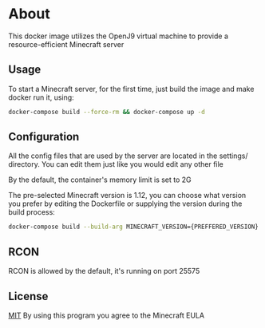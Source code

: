 

# About

This docker image utilizes the OpenJ9 virtual machine to provide a resource-efficient Minecraft server

##  Usage
To start a  Minecraft server, for the first time, just build the image and make docker run it, using:
```bash
docker-compose build --force-rm && docker-compose up -d
```
## Configuration

All the config files that are used by the server are located in the settings/ directory. You can edit them just like you would edit any other file

By the default, the container's memory limit is set to 2G 

The pre-selected Minecraft version is 1.12, you can choose what version you prefer by editing the Dockerfile or supplying the version during the build process:
```bash
docker-compose build --build-arg MINECRAFT_VERSION={PREFFERED_VERSION}
``` 

## RCON

RCON is allowed by the default, it's running on port 25575

## License
[MIT](https://choosealicense.com/licenses/mit/)
By using this program you agree to the Minecraft EULA